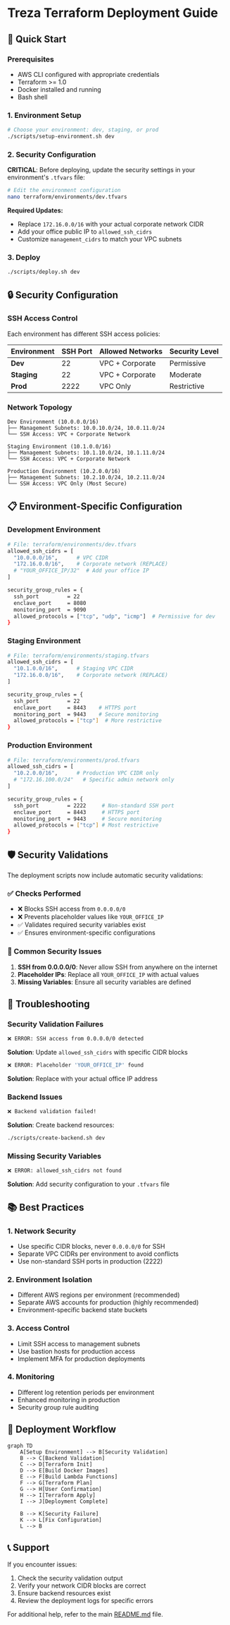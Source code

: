 # Treza Terraform Deployment Guide

## 🚀 Quick Start

### Prerequisites
- AWS CLI configured with appropriate credentials
- Terraform >= 1.0
- Docker installed and running
- Bash shell

### 1. Environment Setup
```bash
# Choose your environment: dev, staging, or prod
./scripts/setup-environment.sh dev
```

### 2. Security Configuration
**CRITICAL**: Before deploying, update the security settings in your environment's `.tfvars` file:

```bash
# Edit the environment configuration
nano terraform/environments/dev.tfvars
```

**Required Updates:**
- Replace `172.16.0.0/16` with your actual corporate network CIDR
- Add your office public IP to `allowed_ssh_cidrs`
- Customize `management_cidrs` to match your VPC subnets

### 3. Deploy
```bash
./scripts/deploy.sh dev
```

## 🔒 Security Configuration

### SSH Access Control
Each environment has different SSH access policies:

| Environment | SSH Port | Allowed Networks | Security Level |
|-------------|----------|------------------|----------------|
| **Dev**     | 22       | VPC + Corporate  | Permissive     |
| **Staging** | 22       | VPC + Corporate  | Moderate       |
| **Prod**    | 2222     | VPC Only         | Restrictive    |

### Network Topology
```
Dev Environment (10.0.0.0/16)
├── Management Subnets: 10.0.10.0/24, 10.0.11.0/24
└── SSH Access: VPC + Corporate Network

Staging Environment (10.1.0.0/16)  
├── Management Subnets: 10.1.10.0/24, 10.1.11.0/24
└── SSH Access: VPC + Corporate Network

Production Environment (10.2.0.0/16)
├── Management Subnets: 10.2.10.0/24, 10.2.11.0/24
└── SSH Access: VPC Only (Most Secure)
```

## 📋 Environment-Specific Configuration

### Development Environment
```bash
# File: terraform/environments/dev.tfvars
allowed_ssh_cidrs = [
  "10.0.0.0/16",      # VPC CIDR
  "172.16.0.0/16",    # Corporate network (REPLACE)
  # "YOUR_OFFICE_IP/32"  # Add your office IP
]

security_group_rules = {
  ssh_port         = 22
  enclave_port     = 8080
  monitoring_port  = 9090
  allowed_protocols = ["tcp", "udp", "icmp"]  # Permissive for dev
}
```

### Staging Environment
```bash
# File: terraform/environments/staging.tfvars
allowed_ssh_cidrs = [
  "10.1.0.0/16",      # Staging VPC CIDR
  "172.16.0.0/16",    # Corporate network (REPLACE)
]

security_group_rules = {
  ssh_port         = 22
  enclave_port     = 8443    # HTTPS port
  monitoring_port  = 9443    # Secure monitoring
  allowed_protocols = ["tcp"]  # More restrictive
}
```

### Production Environment
```bash
# File: terraform/environments/prod.tfvars
allowed_ssh_cidrs = [
  "10.2.0.0/16",      # Production VPC CIDR only
  # "172.16.100.0/24"   # Specific admin network only
]

security_group_rules = {
  ssh_port         = 2222     # Non-standard SSH port
  enclave_port     = 8443     # HTTPS port
  monitoring_port  = 9443     # Secure monitoring
  allowed_protocols = ["tcp"] # Most restrictive
}
```

## 🛡️ Security Validations

The deployment scripts now include automatic security validations:

### ✅ Checks Performed
- ❌ Blocks SSH access from `0.0.0.0/0`
- ❌ Prevents placeholder values like `YOUR_OFFICE_IP`
- ✅ Validates required security variables exist
- ✅ Ensures environment-specific configurations

### 🚨 Common Security Issues
1. **SSH from 0.0.0.0/0**: Never allow SSH from anywhere on the internet
2. **Placeholder IPs**: Replace all `YOUR_OFFICE_IP` with actual values
3. **Missing Variables**: Ensure all security variables are defined

## 🔧 Troubleshooting

### Security Validation Failures
```bash
❌ ERROR: SSH access from 0.0.0.0/0 detected
```
**Solution**: Update `allowed_ssh_cidrs` with specific CIDR blocks

```bash
❌ ERROR: Placeholder 'YOUR_OFFICE_IP' found
```
**Solution**: Replace with your actual office IP address

### Backend Issues
```bash
❌ Backend validation failed!
```
**Solution**: Create backend resources:
```bash
./scripts/create-backend.sh dev
```

### Missing Security Variables
```bash
❌ ERROR: allowed_ssh_cidrs not found
```
**Solution**: Add security configuration to your `.tfvars` file

## 📚 Best Practices

### 1. Network Security
- Use specific CIDR blocks, never `0.0.0.0/0` for SSH
- Separate VPC CIDRs per environment to avoid conflicts
- Use non-standard SSH ports in production (2222)

### 2. Environment Isolation
- Different AWS regions per environment (recommended)
- Separate AWS accounts for production (highly recommended)
- Environment-specific backend state buckets

### 3. Access Control
- Limit SSH access to management subnets
- Use bastion hosts for production access
- Implement MFA for production deployments

### 4. Monitoring
- Different log retention periods per environment
- Enhanced monitoring in production
- Security group rule auditing

## 🚀 Deployment Workflow

```mermaid
graph TD
    A[Setup Environment] --> B[Security Validation]
    B --> C[Backend Validation]
    C --> D[Terraform Init]
    D --> E[Build Docker Images]
    E --> F[Build Lambda Functions]
    F --> G[Terraform Plan]
    G --> H[User Confirmation]
    H --> I[Terraform Apply]
    I --> J[Deployment Complete]
    
    B --> K[Security Failure]
    K --> L[Fix Configuration]
    L --> B
```

## 📞 Support

If you encounter issues:
1. Check the security validation output
2. Verify your network CIDR blocks are correct
3. Ensure backend resources exist
4. Review the deployment logs for specific errors

For additional help, refer to the main [README.md](README.md) file.
